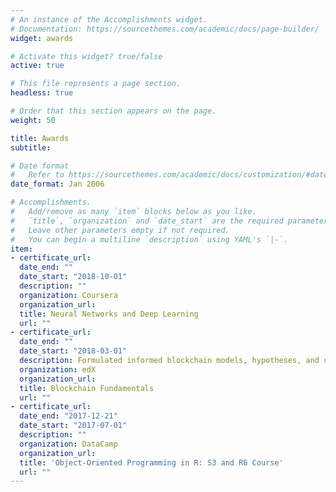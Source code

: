 ```yaml
---
# An instance of the Accomplishments widget.
# Documentation: https://sourcethemes.com/academic/docs/page-builder/
widget: awards

# Activate this widget? true/false
active: true

# This file represents a page section.
headless: true

# Order that this section appears on the page.
weight: 50

title: Awards
subtitle:

# Date format
#   Refer to https://sourcethemes.com/academic/docs/customization/#date-format
date_format: Jan 2006

# Accomplishments.
#   Add/remove as many `item` blocks below as you like.
#   `title`, `organization` and `date_start` are the required parameters.
#   Leave other parameters empty if not required.
#   You can begin a multiline `description` using YAML's `|-`.
item:
- certificate_url:
  date_end: ""
  date_start: "2018-10-01"
  description: ""
  organization: Coursera
  organization_url: 
  title: Neural Networks and Deep Learning
  url: ""
- certificate_url: 
  date_end: ""
  date_start: "2018-03-01"
  description: Formulated informed blockchain models, hypotheses, and use cases.
  organization: edX
  organization_url: 
  title: Blockchain Fundamentals
  url: ""
- certificate_url: 
  date_end: "2017-12-21"
  date_start: "2017-07-01"
  description: ""
  organization: DataCamp
  organization_url: 
  title: 'Object-Oriented Programming in R: S3 and R6 Course'
  url: ""
---
```

